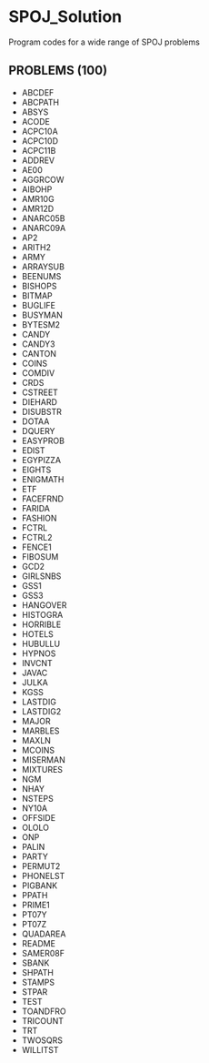 # SPOJ_Solution
Program codes for a wide range of SPOJ problems

## PROBLEMS (100)
- ABCDEF
- ABCPATH
- ABSYS
- ACODE
- ACPC10A
- ACPC10D
- ACPC11B
- ADDREV
- AE00
- AGGRCOW
- AIBOHP
- AMR10G
- AMR12D
- ANARC05B
- ANARC09A
- AP2
- ARITH2
- ARMY
- ARRAYSUB
- BEENUMS
- BISHOPS
- BITMAP
- BUGLIFE
- BUSYMAN
- BYTESM2
- CANDY
- CANDY3
- CANTON
- COINS
- COMDIV
- CRDS
- CSTREET
- DIEHARD
- DISUBSTR
- DOTAA
- DQUERY
- EASYPROB
- EDIST
- EGYPIZZA
- EIGHTS
- ENIGMATH
- ETF
- FACEFRND
- FARIDA
- FASHION
- FCTRL
- FCTRL2
- FENCE1
- FIBOSUM
- GCD2
- GIRLSNBS
- GSS1
- GSS3
- HANGOVER
- HISTOGRA
- HORRIBLE
- HOTELS
- HUBULLU
- HYPNOS
- INVCNT
- JAVAC
- JULKA
- KGSS
- LASTDIG
- LASTDIG2
- MAJOR
- MARBLES
- MAXLN
- MCOINS
- MISERMAN
- MIXTURES
- NGM
- NHAY
- NSTEPS
- NY10A
- OFFSIDE
- OLOLO
- ONP
- PALIN
- PARTY
- PERMUT2
- PHONELST
- PIGBANK
- PPATH
- PRIME1
- PT07Y
- PT07Z
- QUADAREA
- README
- SAMER08F
- SBANK
- SHPATH
- STAMPS
- STPAR
- TEST
- TOANDFRO
- TRICOUNT
- TRT
- TWOSQRS
- WILLITST
